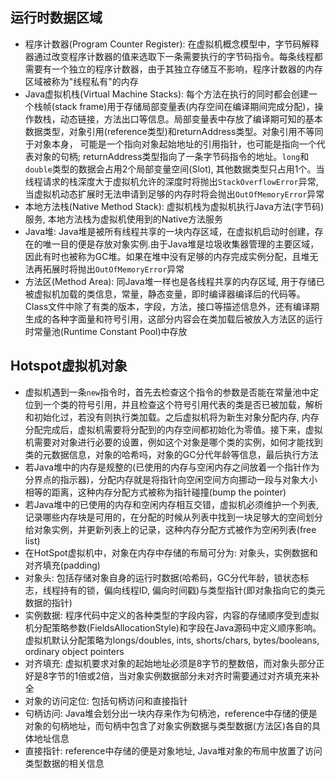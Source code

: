 ## 运行时数据区域
- 程序计数器(Program Counter Register): 在虚拟机概念模型中，字节码解释器通过改变程序计数器的值来选取下一条需要执行的字节码指令。每条线程都需要有一个独立的程序计数器，由于其独立存储互不影响，程序计数器的内存区域被称为"线程私有"的内存
- Java虚拟机栈(Virtual Machine Stacks): 每个方法在执行的同时都会创建一个栈帧(stack frame)用于存储局部变量表(内存空间在编译期间完成分配)，操作数栈，动态链接，方法出口等信息。局部变量表中存放了编译期可知的基本数据类型，对象引用(reference类型)和returnAddress类型。对象引用不等同于对象本身， 可能是一个指向对象起始地址的引用指针，也可能是指向一个代表对象的句柄; returnAddress类型指向了一条字节码指令的地址。`long`和`double`类型的数据会占用2个局部变量空间(Slot), 其他数据类型只占用1个。当线程请求的栈深度大于虚拟机允许的深度时将抛出`StackOverflowError`异常, 当虚拟机动态扩展时无法申请到足够的内存时将会抛出`OutOfMemoryError`异常
- 本地方法栈(Native Method Stack): 虚拟机栈为虚拟机执行Java方法(字节码)服务, 本地方法栈为虚拟机使用到的Native方法服务
- Java堆: Java堆是被所有线程共享的一块内存区域，在虚拟机启动时创建，存在的唯一目的便是存放对象实例.由于Java堆是垃圾收集器管理的主要区域，因此有时也被称为GC堆。如果在堆中没有足够的内存完成实例分配，且堆无法再拓展时将抛出`OutOfMemoryError`异常
- 方法区(Method Area): 同Java堆一样也是各线程共享的内存区域, 用于存储已被虚拟机加载的类信息，常量，静态变量，即时编译器编译后的代码等。Class文件中除了有类的版本，字段，方法，接口等描述信息外，还有编译期生成的各种字面量和符号引用，这部分内容会在类加载后被放入方法区的运行时常量池(Runtime Constant Pool)中存放

## Hotspot虚拟机对象
- 虚拟机遇到一条`new`指令时，首先去检查这个指令的参数是否能在常量池中定位到一个类的符号引用，并且检查这个符号引用代表的类是否已被加载，解析和初始化过，若没有则执行类加载。之后虚拟机将为新生对象分配内存, 内存分配完成后，虚拟机需要将分配到的内存空间都初始化为零值。接下来，虚拟机需要对对象进行必要的设置，例如这个对象是哪个类的实例，如何才能找到类的元数据信息，对象的哈希吗，对象的GC分代年龄等信息，最后执行<init>方法
- 若Java堆中的内存是规整的(已使用的内存与空闲内存之间放着一个指针作为分界点的指示器)，分配内存就是将指针向空闲空间方向挪动一段与对象大小相等的距离，这种内存分配方式被称为指针碰撞(bump the pointer)
- 若Java堆中的已使用的内存和空闲内存相互交错，虚拟机必须维护一个列表, 记录哪些内存块是可用的，在分配的时候从列表中找到一块足够大的空间划分给对象实例，并更新列表上的记录，这种内存分配方式被作为空闲列表(free list)
- 在HotSpot虚拟机中，对象在内存中存储的布局可分为: 对象头，实例数据和对齐填充(padding)
- 对象头: 包括存储对象自身的运行时数据(哈希码，GC分代年龄，锁状态标志，线程持有的锁，偏向线程ID, 偏向时间戳)与类型指针(即对象指向它的类元数据的指针)
- 实例数据: 程序代码中定义的各种类型的字段内容，内容的存储顺序受到虚拟机分配策略参数(FieldsAllocationStyle)和字段在Java源码中定义顺序影响。虚拟机默认分配策略为longs/doubles, ints, shorts/chars, bytes/booleans, ordinary object pointers
- 对齐填充: 虚拟机要求对象的起始地址必须是8字节的整数倍，而对象头部分正好是8字节的1倍或2倍，当对象实例数据部分未对齐时需要通过对齐填充来补全
- 对象的访问定位: 包括句柄访问和直接指针
- 句柄访问: Java堆会划分出一块内存来作为句柄池，reference中存储的便是对象的句柄地址，而句柄中包含了对象实例数据与类型数据(方法区)各自的具体地址信息
- 直接指针: reference中存储的便是对象地址, Java堆对象的布局中放置了访问类型数据的相关信息
